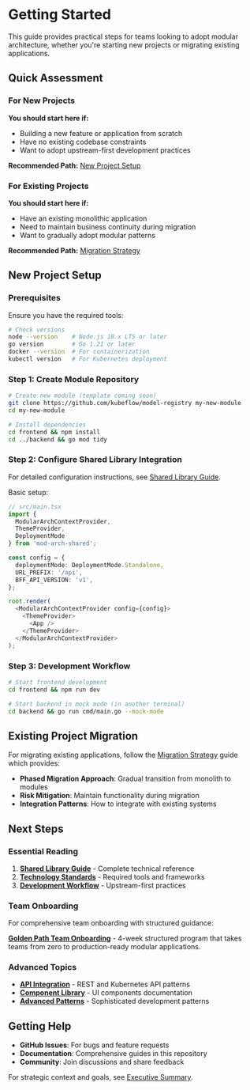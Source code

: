 # Getting Started

This guide provides practical steps for teams looking to adopt modular architecture, whether you're starting new projects or migrating existing applications.

## Quick Assessment

### For New Projects

**You should start here if:**

- Building a new feature or application from scratch
- Have no existing codebase constraints
- Want to adopt upstream-first development practices

**Recommended Path:** [New Project Setup](#new-project-setup)

### For Existing Projects

**You should start here if:**

- Have an existing monolithic application
- Need to maintain business continuity during migration
- Want to gradually adopt modular patterns

**Recommended Path:** [Migration Strategy](./09-migration-strategy.md)

## New Project Setup

### Prerequisites

Ensure you have the required tools:

```bash
# Check versions
node --version    # Node.js 18.x LTS or later
go version        # Go 1.21 or later
docker --version  # For containerization
kubectl version   # For Kubernetes deployment
```

### Step 1: Create Module Repository

```bash
# Create new module (template coming soon)
git clone https://github.com/kubeflow/model-registry my-new-module
cd my-new-module

# Install dependencies
cd frontend && npm install
cd ../backend && go mod tidy
```

### Step 2: Configure Shared Library Integration

For detailed configuration instructions, see [Shared Library Guide](./12-shared-library-guide.md).

Basic setup:

```typescript
// src/main.tsx
import { 
  ModularArchContextProvider, 
  ThemeProvider,
  DeploymentMode 
} from 'mod-arch-shared';

const config = {
  deploymentMode: DeploymentMode.Standalone,
  URL_PREFIX: '/api',
  BFF_API_VERSION: 'v1',
};

root.render(
  <ModularArchContextProvider config={config}>
    <ThemeProvider>
      <App />
    </ThemeProvider>
  </ModularArchContextProvider>
);
```

### Step 3: Development Workflow

```bash
# Start frontend development
cd frontend && npm run dev

# Start backend in mock mode (in another terminal)
cd backend && go run cmd/main.go --mock-mode
```

## Existing Project Migration

For migrating existing applications, follow the [Migration Strategy](./09-migration-strategy.md) guide which provides:

- **Phased Migration Approach**: Gradual transition from monolith to modules
- **Risk Mitigation**: Maintain functionality during migration
- **Integration Patterns**: How to integrate with existing systems

## Next Steps

### Essential Reading

1. **[Shared Library Guide](./12-shared-library-guide.md)** - Complete technical reference
2. **[Technology Standards](./07-technology-standards.md)** - Required tools and frameworks
3. **[Development Workflow](./08-development-workflow.md)** - Upstream-first practices

### Team Onboarding

For comprehensive team onboarding with structured guidance:

**[Golden Path Team Onboarding](./18-golden-path-team-onboarding.md)** - 4-week structured program that takes teams from zero to production-ready modular applications.

### Advanced Topics

- **[API Integration](./13-api-integration.md)** - REST and Kubernetes API patterns
- **[Component Library](./14-component-library.md)** - UI components documentation
- **[Advanced Patterns](./15-advanced-patterns.md)** - Sophisticated development patterns

## Getting Help

- **GitHub Issues**: For bugs and feature requests
- **Documentation**: Comprehensive guides in this repository
- **Community**: Join discussions and share feedback

For strategic context and goals, see [Executive Summary](./01-executive-summary.md).
